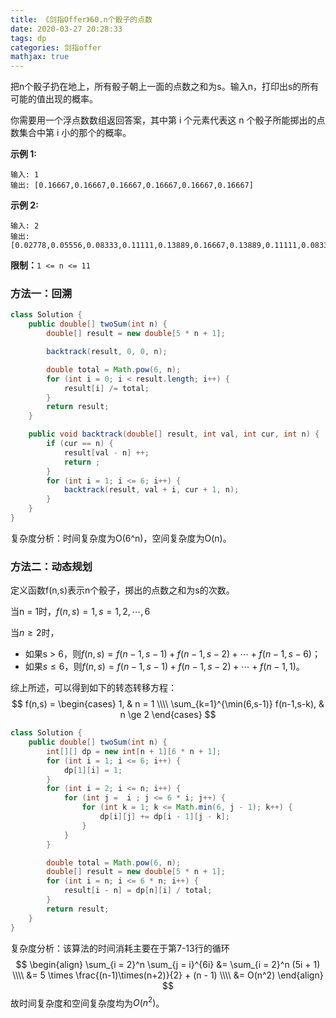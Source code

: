 ```yaml
---
title: 《剑指Offer》60.n个骰子的点数
date: 2020-03-27 20:28:33
tags: dp
categories: 剑指offer
mathjax: true
---
```


把n个骰子扔在地上，所有骰子朝上一面的点数之和为s。输入n，打印出s的所有可能的值出现的概率。

 你需要用一个浮点数数组返回答案，其中第 i 个元素代表这 n 个骰子所能掷出的点数集合中第 i 小的那个的概率。

<!--more-->

**示例 1:**

```
输入: 1
输出: [0.16667,0.16667,0.16667,0.16667,0.16667,0.16667]
```

**示例 2:**

```
输入: 2
输出: [0.02778,0.05556,0.08333,0.11111,0.13889,0.16667,0.13889,0.11111,0.08333,0.05556,0.02778]
```

**限制：**`1 <= n <= 11`

### 方法一：回溯

```java
class Solution {
    public double[] twoSum(int n) {
        double[] result = new double[5 * n + 1];

        backtrack(result, 0, 0, n);

        double total = Math.pow(6, n);
        for (int i = 0; i < result.length; i++) {
            result[i] /= total;
        }
        return result;
    }

    public void backtrack(double[] result, int val, int cur, int n) {
        if (cur == n) {
            result[val - n] ++;
            return ;
        }
        for (int i = 1; i <= 6; i++) {
            backtrack(result, val + i, cur + 1, n);
        }
    }
}
```

复杂度分析：时间复杂度为O(6^n)，空间复杂度为O(n)。

### 方法二：动态规划

定义函数f(n,s)表示n个骰子，掷出的点数之和为s的次数。

当n = 1时，$f(n, s) = 1, s = 1, 2, \cdots, 6$

当$n \ge 2$时，

* 如果s > 6，则$f(n, s) = f(n-1,s-1) + f(n-1,s-2) + \cdots + f(n-1, s-6)$；
* 如果$s \le 6$，则$f(n,s) = f(n-1,s-1) + f(n-1,s-2) + \cdots + f(n-1, 1)$。

综上所述，可以得到如下的转态转移方程：
$$
f(n,s) =
\begin{cases}
1, & n = 1 \\\\
\sum_{k=1}^{\min(6,s-1)} f(n-1,s-k), & n \ge 2
\end{cases}
$$

```java
class Solution {
    public double[] twoSum(int n) {
        int[][] dp = new int[n + 1][6 * n + 1];
        for (int i = 1; i <= 6; i++) {
            dp[1][i] = 1;
        }
        for (int i = 2; i <= n; i++) {
            for (int j =  i ; j <= 6 * i; j++) {
                for (int k = 1; k <= Math.min(6, j - 1); k++) {
                    dp[i][j] += dp[i - 1][j - k];
                }
            }
        }

        double total = Math.pow(6, n);
        double[] result = new double[5 * n + 1];
        for (int i = n; i <= 6 * n; i++) {
            result[i - n] = dp[n][i] / total;
        }
        return result;
    }
}
```

复杂度分析：该算法的时间消耗主要在于第7-13行的循环
$$
\begin{align}
\sum_{i = 2}^n \sum_{j = i}^{6i} &= \sum_{i = 2}^n (5i + 1) \\\\
&= 5 \times \frac{(n-1)\times(n+2)}{2} + (n - 1) \\\\
&= O(n^2)
\end{align}
$$
故时间复杂度和空间复杂度均为$O(n^2)$。